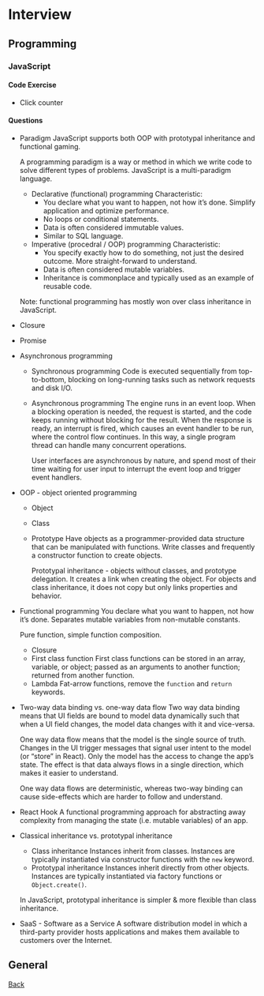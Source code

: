 # Interview

## Programming
### JavaScript
#### Code Exercise
- Click counter
#### Questions
- Paradigm
  JavaScript supports both OOP with prototypal inheritance and functional gaming.

  A programming paradigm is a way or method in which we write code to solve different types of problems. JavaScript is a multi-paradigm language.

  - Declarative (functional) programming
    Characteristic:
    - You declare what you want to happen, not how it’s done. Simplify application and optimize performance.
    - No loops or conditional statements.
    - Data is often considered immutable values.
    - Similar to SQL language.
  - Imperative (procedral / OOP) programming
    Characteristic:
    - You specify exactly how to do something, not just the desired outcome. More straight-forward to understand.
    - Data is often considered mutable variables.
    - Inheritance is commonplace and typically used as an example of reusable code.

  Note: functional programming has mostly won over class inheritance in JavaScript.

- Closure

- Promise

- Asynchronous programming
  - Synchronous programming
    Code is executed sequentially from top-to-bottom, blocking on long-running tasks such as network requests and disk I/O.

  - Asynchronous programming
    The engine runs in an event loop. When a blocking operation is needed, the request is started, and the code keeps running without blocking for the result. When the response is ready, an interrupt is fired, which causes an event handler to be run, where the control flow continues. In this way, a single program thread can handle many concurrent operations.

    User interfaces are asynchronous by nature, and spend most of their time waiting for user input to interrupt the event loop and trigger event handlers.

- OOP - object oriented programming
  - Object
  - Class
  - Prototype
    Have objects as a programmer-provided data structure that can be manipulated with functions. Write classes and frequently a constructor function to create objects.

    Prototypal inheritance - objects without classes, and prototype delegation. It creates a link when creating the object. For objects and class inheritance, it does not copy but only links properties and behavior.

- Functional programming
  You declare what you want to happen, not how it’s done. Separates mutable variables from non-mutable constants.

  Pure function, simple function composition.

  - Closure
  - First class function
    First class functions can be stored in an array, variable, or object; passed as an arguments to another function; returned from another function.
  - Lambda
    Fat-arrow functions, remove the `function` and `return` keywords.

- Two-way data binding vs. one-way data flow
  Two way data binding means that UI fields are bound to model data dynamically such that when a UI field changes, the model data changes with it and vice-versa.

  One way data flow means that the model is the single source of truth. Changes in the UI trigger messages that signal user intent to the model (or “store” in React). Only the model has the access to change the app’s state. The effect is that data always flows in a single direction, which makes it easier to understand.

  One way data flows are deterministic, whereas two-way binding can cause side-effects which are harder to follow and understand.

- React Hook
  A functional programming approach for abstracting away complexity from managing the state (i.e. mutable variables) of an app.

- Classical inheritance vs. prototypal inheritance
  - Class inheritance
    Instances inherit from classes. Instances are typically instantiated via constructor functions with the `new` keyword.
  - Prototypal inheritance
    Instances inherit directly from other objects. Instances are typically instantiated via factory functions or `Object.create()`.

  In JavaScript, prototypal inheritance is simpler & more flexible than class inheritance.

- SaaS - Software as a Service
  A software distribution model in which a third-party provider hosts applications and makes them available to customers over the Internet.

## General

[Back](../README.md)
